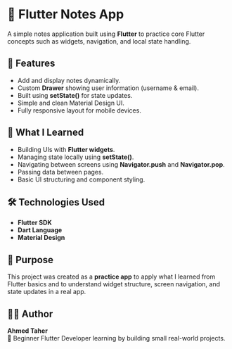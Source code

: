 # 📝 Flutter Notes App

A simple notes application built using **Flutter** to practice core Flutter concepts such as widgets, navigation, and local state handling.

## 🚀 Features
- Add and display notes dynamically.  
- Custom **Drawer** showing user information (username & email).  
- Built using **setState()** for state updates.  
- Simple and clean Material Design UI.  
- Fully responsive layout for mobile devices.  

## 🧠 What I Learned
- Building UIs with **Flutter widgets**.  
- Managing state locally using **setState()**.  
- Navigating between screens using **Navigator.push** and **Navigator.pop**.  
- Passing data between pages.  
- Basic UI structuring and component styling.

## 🛠️ Technologies Used
- **Flutter SDK**  
- **Dart Language**  
- **Material Design**

## 🎯 Purpose
This project was created as a **practice app** to apply what I learned from Flutter basics and to understand widget structure, screen navigation, and state updates in a real app.

## 👨‍💻 Author
**Ahmed Taher**  
💼 Beginner Flutter Developer learning by building small real-world projects.
